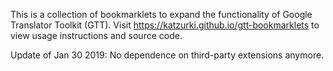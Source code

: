 This is a collection of bookmarklets to expand the functionality of Google Translator Toolkit (GTT). Visit https://katzurki.github.io/gtt-bookmarklets to view usage instructions and source code.

Update of Jan 30 2019: No dependence on third-party extensions anymore.

